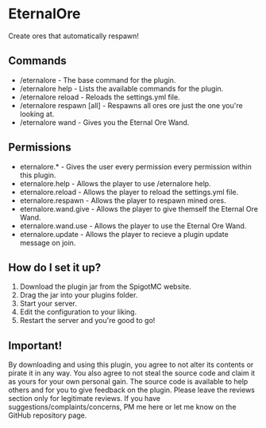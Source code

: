 # EternalOre
Create ores that automatically respawn!

## Commands
- /eternalore - The base command for the plugin.
- /eternalore help - Lists the available commands for the plugin.
- /eternalore reload - Reloads the settings.yml file.
- /eternalore respawn [all] - Respawns all ores ore just the one you're looking at.
- /eternalore wand - Gives you the Eternal Ore Wand.

## Permissions
- eternalore.* - Gives the user every permission every permission within this plugin.
- eternalore.help - Allows the player to use /eternalore help.
- eternalore.reload - Allows the player to reload the settings.yml file.
- eternalore.respawn - Allows the player to respawn mined ores.
- eternalore.wand.give - Allows the player to give themself the Eternal Ore Wand.
- eternalore.wand.use - Allows the player to use the Eternal Ore Wand.
- eternalore.update - Allows the player to recieve a plugin update message on join.

## How do I set it up?
1) Download the plugin jar from the SpigotMC website.
2) Drag the jar into your plugins folder.
3) Start your server.
4) Edit the configuration to your liking.
5) Restart the server and you're good to go!

## Important!
By downloading and using this plugin, you agree to not alter its
contents or pirate it in any way. You also agree to not steal the
source code and claim it as yours for your own personal gain. The
source code is available to help others and for you to give feedback
on the plugin. Please leave the reviews section only for legitimate
reviews. If you have suggestions/complaints/concerns, PM me here or
let me know on the GitHub repository page.